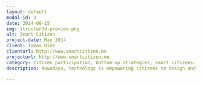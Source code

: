 ```yaml
---
layout: default
modal-id: 3
date: 2014-08-15
img: structur3d-preview.png
alt: Smart Citizen
project-date: May 2014
client: Tomas Diez
clienturl: http://www.smartcitizen.me
projecturl: http://www.smartcitizen.me
category: Citizen participation, bottom-up strategies, smart citizens.
description: Nowadays, technology is empowering citizens to design and make their own tools to transform their living environment. Alongside with policies, large infrastructure development and other top-down approaches to the development of the city, we propose to incorporate a bottom-up active participation from the inhabitants of neighborhoods in the relevant issues of their lives. Beyond the traditional representative democracy, we have today the opportunity to involve people in daily basis decision making using mobile devices and encrypted voting systems based on the blockchain, or co-desgin and co-making of public spaces in local Fab Labs, or get communities into the development of monitoring tools for environment threads in their locality; we can then envision the cities being built from the ground up. An example project developed in Fab Labs is  <a href="http://www.smartcitizen.me" target="_blank">Smart Citizen</a>.

---
```

